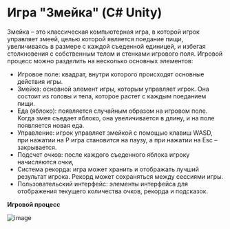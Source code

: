 # Игра "Змейка" (C# Unity)
Змейка – это классическая компьютерная игра, в которой игрок управляет змеей, целью которой является поедание пищи, увеличиваясь в размере с каждой съеденной единицей, и избегая столкновения с собственным телом и стенками игрового поля. Игровой процесс можно разделить на несколько основных элементов:
- Игровое поле: квадрат, внутри которого происходят основные действия игры. 
- Змейка: основной элемент игры, которым управляет игрок. Она состоит из головы и тела, которое растет с каждым поеданием пищи. 
- Еда (яблоко): появляется случайным образом на игровом поле. Когда змея съедает яблоко, она увеличивается в длину, и на поле появляется новая еда. 
- Управление: игрок управляет змейкой с помощью клавиш WASD, при нажатии на P игра становится на паузу, а при нажатии на Esc – закрывается. 
- Подсчет очков: после каждого съеденного яблока игроку начисляются очки,  
- Система рекорда: игра может хранить и отображать лучший результат игрока. Рекорд может сохраняться между сессиями игры. 
- Пользовательский интерфейс: элементы интерфейса для отображения текущего количества очков, рекорда и подсказок.

**Игровой процесс**

![image](https://github.com/user-attachments/assets/76cddd8b-053c-4020-be6b-4037622e33a3)
